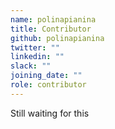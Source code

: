 ```yaml
---
name: polinapianina
title: Contributor
github: polinapianina
twitter: ""
linkedin: ""
slack: ""
joining_date: ""
role: contributor
---
```


Still waiting for this
